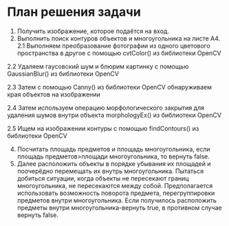 # План решения задачи

1. Получить изображение, которое подаётся на вход.
2. Выполнить поиск контуров объектов и многоугольника на листе А4. 
  2.1 Выполняем преобразование фотографии из одного цветового пространства в другое с помощью cvtColor() из библиотеки OpenCV
  
  2.2 Удаляем гаусовский шум и блюрим картинку с помощью GaussianBlur() из библиотеки OpenCV
  
  2.3 Затем с помощью Canny() из библиотеки OpenCV обнаруживаем края объектов на изображении
  
  2.4 Затем используем операцию морфологического закрытия для удаления шумов внутри объекта morphologyEx() из библиотеки OpenCV
  
  2.5 Ищем на изображении контуры с помощью findContours() из библиотеки OpenCV
  
4. Посчитать площадь предметов и площадь многоугольника, если площадь предметов>площади многоугольника, то вернуть false.
5. Далее расположить объекты в порядке убывания их площадей и поочерёдно перемещать их внутрь многоугольника. Пытаться добиться ситуации, когда объекты не пересекают границ многоугольника, не пересекаются между собой. Предполагается использовать возможность поворота предмета, перегруппировки предметов внутри многоугольника. Если получилось расположить предметы внутри многоугольника-вернуть true, в противном случае вернуть false.
